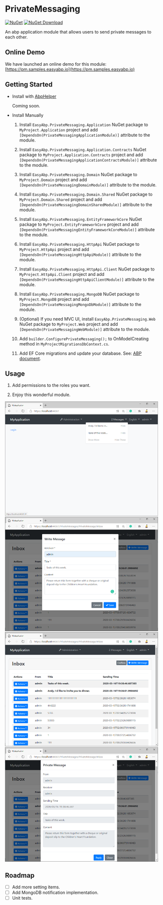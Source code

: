 # PrivateMessaging

[![NuGet](https://img.shields.io/nuget/v/EasyAbp.PrivateMessaging.Domain.Shared.svg?style=flat-square)](https://www.nuget.org/packages/EasyAbp.PrivateMessaging.Domain.Shared)
[![NuGet Download](https://img.shields.io/nuget/dt/EasyAbp.PrivateMessaging.Domain.Shared.svg?style=flat-square)](https://www.nuget.org/packages/EasyAbp.PrivateMessaging.Domain.Shared)

An abp application module that allows users to send private messages to each other.

## Online Demo

We have launched an online demo for this module: [https://pm.samples.easyabp.io](https://pm.samples.easyabp.io)

## Getting Started

* Install with [AbpHelper](https://github.com/EasyAbp/AbpHelper.GUI)

    Coming soon.

* Install Manually

    1. Install `EasyAbp.PrivateMessaging.Application` NuGet package to `MyProject.Application` project and add `[DependsOn(PrivateMessagingApplicationModule)]` attribute to the module.

    1. Install `EasyAbp.PrivateMessaging.Application.Contracts` NuGet package to `MyProject.Application.Contracts` project and add `[DependsOn(PrivateMessagingApplicationContractsModule)]` attribute to the module.

    1. Install `EasyAbp.PrivateMessaging.Domain` NuGet package to `MyProject.Domain` project and add `[DependsOn(PrivateMessagingDomainModule)]` attribute to the module.

    1. Install `EasyAbp.PrivateMessaging.Domain.Shared` NuGet package to `MyProject.Domain.Shared` project and add `[DependsOn(PrivateMessagingDomainSharedModule)]` attribute to the module.

    1. Install `EasyAbp.PrivateMessaging.EntityFrameworkCore` NuGet package to `MyProject.EntityFrameworkCore` project and add `[DependsOn(PrivateMessagingEntityFrameworkCoreModule)]` attribute to the module.

    1. Install `EasyAbp.PrivateMessaging.HttpApi` NuGet package to `MyProject.HttpApi` project and add `[DependsOn(PrivateMessagingHttpApiModule)]` attribute to the module.

    1. Install `EasyAbp.PrivateMessaging.HttpApi.Client` NuGet package to `MyProject.HttpApi.Client` project and add `[DependsOn(PrivateMessagingHttpApiClientModule)]` attribute to the module.

    1. Install `EasyAbp.PrivateMessaging.MongoDB` NuGet package to `MyProject.MongoDB` project and add `[DependsOn(PrivateMessagingMongoDbModule)]` attribute to the module.

    1. (Optional) If you need MVC UI, install `EasyAbp.PrivateMessaging.Web` NuGet package to `MyProject.Web` project and add `[DependsOn(PrivateMessagingWebModule)]` attribute to the module.

    1. Add `builder.ConfigurePrivateMessaging();` to OnModelCreating method in `MyProjectMigrationsDbContext.cs`.

    1. Add EF Core migrations and update your database. See: [ABP document](https://docs.abp.io/en/abp/latest/Tutorials/Part-1?UI=MVC#add-new-migration-update-the-database).

## Usage

1. Add permissions to the roles you want.

1. Enjoy this wonderful module.

![Notifications](images/Notifications.png)
![Write a message](images/WriteMessage.png)
![Inbox](images/Inbox.png)
![Read a message](images/ReadMessage.png)

## Roadmap

- [ ] Add more setting items.
- [ ] Add MongoDB notification implementation.
- [ ] Unit tests.
